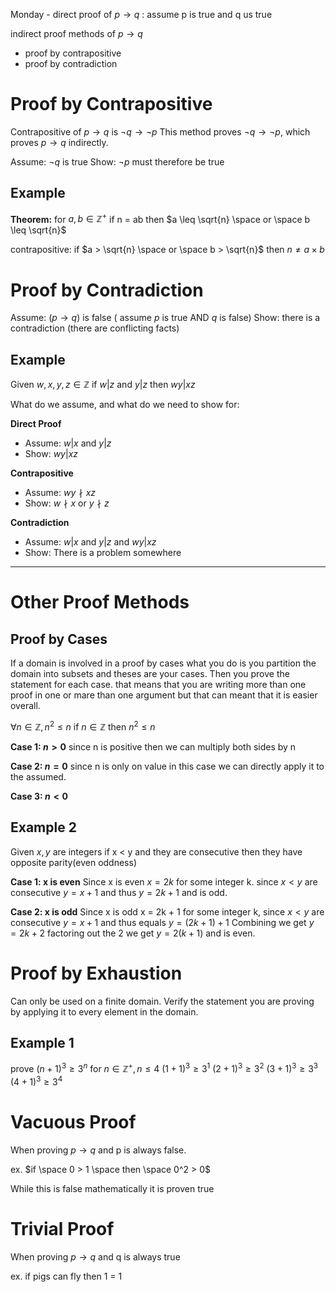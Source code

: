 Monday - direct proof of $p \to q$ : assume p is true and q us true

indirect proof methods of $p \to q$
- proof by contrapositive
- proof by contradiction

# Proof by Contrapositive
Contrapositive of $p \to q$ is $\lnot q \to \lnot p$ 
This method proves $\lnot q \to \lnot p$, which proves $p \to q$ indirectly.

Assume: $\lnot q$ is true
Show: $\lnot p$ must therefore be true

## Example
**Theorem:** for $a,b \in \mathbb{Z}^+$ if n = ab then $a \leq \sqrt{n} \space or \space b \leq \sqrt{n}$ 

contrapositive: if $a > \sqrt{n} \space or \space b >  \sqrt{n}$ then $n \neq a \times b$

# Proof by Contradiction
Assume: $(p \to q)$ is false ( assume $p$ is true AND $q$ is false)
Show: there is a contradiction (there are conflicting facts)

## Example
Given $w, x, y, z \in \mathbb{Z}$ if $w|z$ and $y|z$ then $wy|xz$ 

What do we assume, and what do we need to show for: 

**Direct Proof**
- Assume: $w|x$  and $y|z$
- Show: $wy|xz$

**Contrapositive**
- Assume: $wy \nmid xz$
- Show: $w \nmid x$ or $y \nmid z$

**Contradiction**
- Assume: $w|x$ and $y|z$ and $wy|xz$
- Show: There is a problem somewhere 

---
# Other Proof Methods

## Proof by Cases
If a domain is involved in a proof by cases what you do is you partition the domain into subsets and theses are your cases. Then you prove the statement for each case. that means that you are writing more than one proof in one or mare than one argument but that can meant that it is easier overall. 

$\forall n \in \mathbb{Z}, n^2 \leq n$
if $n \in \mathbb{Z}$ then $n^2 \leq n$

**Case 1: $n > 0$**
since n is positive then we can multiply both sides by n

**Case 2: $n = 0$**
since n is only on value in this case we can directly apply it to the assumed. 

**Case 3: $n < 0$**

## Example 2
Given $x , y$ are integers if x < y and they are consecutive then they have opposite parity(even oddness)

**Case 1: x is even**
Since x is even $x = 2k$ for some integer k. since $x<y$ are consecutive $y = x + 1$ and thus $y = 2k + 1$ and is odd.

**Case 2: x is odd**
Since x is odd x = 2k + 1 for some integer k, since $x < y$ are consecutive $y = x + 1$ and thus equals $y = (2k + 1) +1$ Combining we get $y = 2k + 2$ factoring out the 2 we get $y = 2(k+1)$ and is even. 

# Proof by Exhaustion
Can only be used on a finite domain. Verify the statement you are proving by applying it to every element in the domain. 

## Example 1
prove $(n+1)^3 \geq 3^n$ for $n \in \mathbb{Z}^+, n \leq 4$
$(1+1)^3 \geq 3^1$
$(2+1)^3 \geq 3^2$
$(3+1)^3 \geq 3^3$
$(4+1)^3 \geq 3^4$

# Vacuous Proof
When proving $p \to q$ and p is always false. 

ex. $if \space 0 > 1 \space then \space 0^2 > 0$

While this is false mathematically it is proven true

# Trivial Proof
When proving $p \to q$ and q is always true

ex. if pigs can fly then 1 = 1